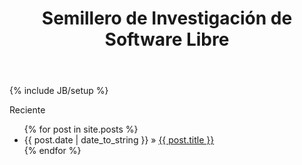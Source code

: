 ﻿---
layout: page
title: Semillero de Investigación de Software Libre
tagline:
---
{% include JB/setup %}

Reciente

<ul class="posts">
  {% for post in site.posts %}
    <li><span>{{ post.date | date_to_string }}</span> &raquo; <a href="{{ BASE_PATH }}{{ post.url }}">{{ post.title }}</a></li>
  {% endfor %}
</ul>
